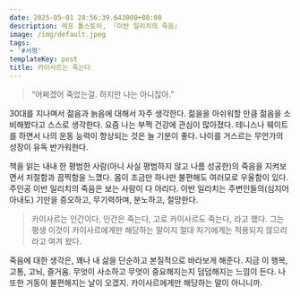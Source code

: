 ```yaml
---
date: 2025-05-01 20:56:39.643000+00:00
description: 레프 톨스토이, 『이반 일리치의 죽음』
image: /img/default.jpeg
tags:
- '#서평'
templateKey: post
title: 카이사르는 죽는다
---
```


> “어쩌겠어 죽었는걸. 하지만 나는 아니잖아.”

30대를 지나며서 젊음과 늙음에 대해서 자주 생각한다. 젊을을 아쉬워할 만큼 젊음을 소비해봤다고 스스로 생각한다. 요즘 나는 부쩍 건강에 관심이 많아졌다. 테니스나 웨이트를 하면서 나의 운동 능력이 향상되는 것은 늘 기분이 좋다. 나이를 거스르는 무언가의 성장이 유독 반가워한다.

책을 읽는 내내 한 평범한 사람(아니 사실 평범하지 않고 나름 성공한)의 죽음을 지켜보면서 처절함과 끔찍함을 느꼈다. 몸이 조금만 하나만 불편해도 여러모로 우울함이 있다. 주인공 이반 일리치의 죽음은 보는 사람이 다 아리다. 이반 일리치는 주변인들의(심지어 아내도) 기만을 증오하고, 무기력하며, 분노하고, 절망한다.

> 카이사르는 인간이다, 인간은 죽는다, 고로 카이사르도 죽는다, 라고 했다. 그는 평생 이것이 카이사르에게만 해당하는 말이지 절대 자기에게는 적용되지 않으리라고 여겨 왔다.

죽음에 대한 생각은, 꽤나 내 삶을 단순하고 본질적으로 바라보게 해준다. 지금 이 행복, 고통, 고뇌, 즐거움. 무엇이 사소하고 무엇이 중요해지는지 덤덤해지는 느낌이 든다. 나 또한 거동이 불편해지는 날이 오겠지. 카이사르에게만 해당하는 말이 아니니까.
